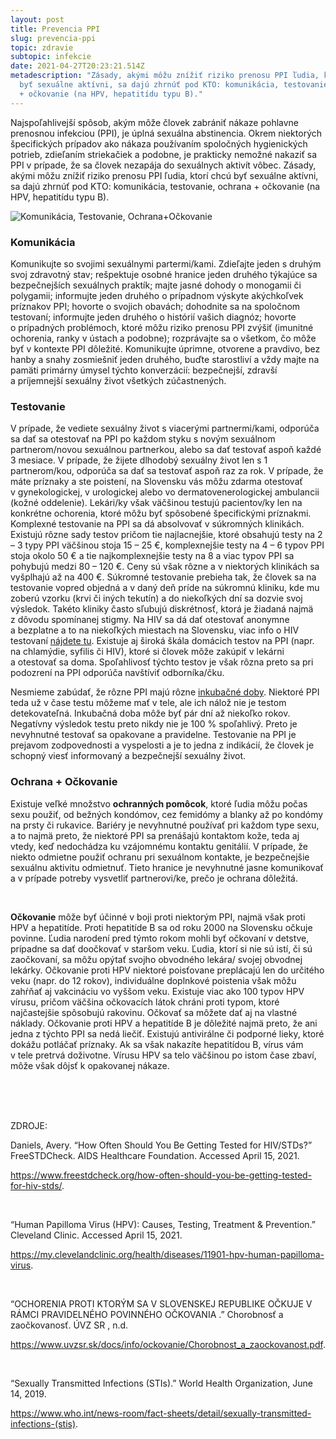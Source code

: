 ```yaml
---
layout: post
title: Prevencia PPI
slug: prevencia-ppi
topic: zdravie
subtopic: infekcie
date: 2021-04-27T20:23:21.514Z
metadescription: "Zásady, akými môžu znížiť riziko prenosu PPI ľudia, ktorí chcú
  byť sexuálne aktívni, sa dajú zhrnúť pod KTO: komunikácia, testovanie, ochrana
  + očkovanie (na HPV, hepatitídu typu B)."
---
```

Najspoľahlivejší spôsob, akým môže človek zabrániť nákaze pohlavne prenosnou infekciou (PPI), je úplná sexuálna abstinencia. Okrem niektorých špecifických prípadov ako nákaza používaním spoločných hygienických potrieb, zdieľaním striekačiek a podobne, je prakticky nemožné nakaziť sa PPI v prípade, že sa človek nezapája do sexuálnych aktivít vôbec. Zásady, akými môžu znížiť riziko prenosu PPI ľudia, ktorí chcú byť sexuálne aktívni, sa dajú zhrnúť pod KTO: komunikácia, testovanie, ochrana + očkovanie (na HPV, hepatitídu typu B). 

<div class="flex flex-wrap justify-around">
<img src="/images/uploads/kto.jpg" alt="Komunikácia, Testovanie, Ochrana+Očkovanie">
</div>

### **Komunikácia**

Komunikujte so svojimi sexuálnymi partermi/kami. Zdieľajte jeden s druhým svoj zdravotný stav; rešpektuje osobné hranice jeden druhého týkajúce sa bezpečnejších sexuálnych praktík; majte jasné dohody o monogamii či polygamii; informujte jeden druhého o prípadnom výskyte akýchkoľvek príznakov PPI; hovorte o svojich obavách; dohodnite sa na spoločnom testovaní; informujte jeden druhého o histórií vašich diagnóz; hovorte o prípadných problémoch, ktoré môžu riziko prenosu PPI zvýšiť (imunitné ochorenia, ranky v ústach a podobne); rozprávajte sa o všetkom, čo môže byť v kontexte PPI dôležité. Komunikujte úprimne, otvorene a pravdivo, bez hanby a snahy zosmiešniť jeden druhého, buďte starostliví a vždy majte na pamäti primárny úmysel týchto konverzácií: bezpečnejší, zdravší a príjemnejší sexuálny život všetkých zúčastnených. 

### **Testovanie**

V prípade, že vediete sexuálny život s viacerými partnermi/kami, odporúča sa dať sa otestovať na PPI po každom styku s novým sexuálnom partnerom/novou sexuálnou partnerkou, alebo sa dať testovať aspoň každé 3 mesiace. V prípade, že žijete dlhodobý sexuálny život len s 1 partnerom/kou, odporúča sa dať sa testovať aspoň raz za rok. V prípade, že máte príznaky a ste poistení, na Slovensku vás môžu zdarma otestovať v gynekologickej, v urologickej alebo vo dermatovenerologickej ambulancii (kožné oddelenie). Lekári/ky však väčšinou testujú pacientov/ky len na konkrétne ochorenia, ktoré môžu byť spôsobené špecifickými príznakmi. Komplexné testovanie na PPI sa dá absolvovať v súkromných klinikách. Existujú rôzne sady testov pričom tie najlacnejšie, ktoré obsahujú testy na 2 – 3 typy PPI väčšinou stoja 15 – 25 €, komplexnejšie testy na 4 – 6 typov PPI stoja okolo 50 € a tie najkomplexnejšie testy na 8 a viac typov PPI sa pohybujú medzi 80 – 120 €. Ceny sú však rôzne a v niektorých klinikách sa vyšplhajú až na 400 €. Súkromné testovanie prebieha tak, že človek sa na testovanie vopred objedná a v daný deň príde na súkromnú kliniku, kde mu zoberú vzorku (krvi či iných tekutín) a do niekoľkých dní sa dozvie svoj výsledok. Takéto kliniky často sľubujú diskrétnosť, ktorá je žiadaná najmä z dôvodu spomínanej stigmy. Na HIV sa dá dať otestovať anonymne a bezplatne a to na niekoľkých miestach na Slovensku, viac info o HIV testovaní [nájdete tu](http://hivaids.sk/testovanie-na-hiv/kde-sa-na-slovensku-testuje-na-hiv/)[](http://hivaids.sk/testovanie-na-hiv/kde-sa-na-slovensku-testuje-na-hiv/). Existuje aj široká škála domácich testov na PPI (napr. na chlamýdie, syfilis či HIV), ktoré si človek môže zakúpiť v lekárni a otestovať sa doma. Spoľahlivosť týchto testov je však rôzna preto sa pri podozrení na PPI odporúča navštíviť odborníka/čku. 

<div class='f-zdravie box-post'>
Nesmieme zabúdať, že rôzne PPI majú rôzne <a href="https://slovnik.aktuality.sk/slovnik-cudzich-slov/?q=inkuba%C4%8Dn%C3%A1+doba" target="_blank">inkubačné doby</a>. Niektoré PPI teda už v čase testu môžeme mať v tele, ale ich nálož nie je testom detekovateľná. Inkubačná doba môže byť pár dní až niekoľko rokov. Negatívny výsledok testu preto nikdy nie je 100 % spoľahlivý. Preto je nevyhnutné testovať sa opakovane a pravidelne. Testovanie na PPI je prejavom zodpovednosti a vyspelosti a je to jedna z indikácií, že človek je schopný viesť informovaný a bezpečnejší sexuálny život. 

</div>

### **Ochrana + Očkovanie**

Existuje veľké množstvo **ochranných pomôcok**, ktoré ľudia môžu počas sexu použiť, od bežných kondómov, cez femidómy a blanky až po kondómy na prsty či rukavice. Bariéry je nevyhnutné používať pri každom type sexu, a to najmä preto, že niektoré PPI sa prenášajú kontaktom kože, teda aj vtedy, keď nedochádza ku vzájomnému kontaktu genitálií. V prípade, že niekto odmietne použiť ochranu pri sexuálnom kontakte, je bezpečnejšie sexuálnu aktivitu odmietnuť. Tieto hranice je nevyhnutné jasne komunikovať a v prípade potreby vysvetliť partnerovi/ke, prečo je ochrana dôležitá. 

<br>

**Očkovanie** môže byť účinné v boji proti niektorým PPI, najmä však proti HPV a hepatitíde. Proti hepatitíde B sa od roku 2000 na Slovensku očkuje povinne. Ľudia narodení pred týmto rokom mohli byť očkovaní v detstve, prípadne sa dať doočkovať v staršom veku. Ľudia, ktorí si nie sú istí, či sú zaočkovaní, sa môžu opýtať svojho obvodného lekára/ svojej obvodnej lekárky. Očkovanie proti HPV niektoré poisťovane preplácajú len do určitého veku (napr. do 12 rokov), individuálne doplnkové poistenia však môžu zahŕňať aj vakcináciu vo vyššom veku. Existuje viac ako 100 typov HPV vírusu, pričom väčšina očkovacích látok chráni proti typom, ktoré najčastejšie spôsobujú rakovinu. Očkovať sa môžete dať aj na vlastné náklady. Očkovanie proti HPV a hepatitíde B je dôležité najmä preto, že ani jedna z týchto PPI sa nedá liečiť. Existujú antivirálne či podporné lieky, ktoré dokážu potláčať príznaky. Ak sa však nakazíte hepatitídou B, vírus vám v tele pretrvá doživotne. Vírusu HPV sa telo väčšinou po istom čase zbaví, môže však dôjsť k opakovanej nákaze.

<br>

<br>

<br>

<p class="important-text">ZDROJE:</p>

Daniels, Avery. “How Often Should You Be Getting Tested for HIV/STDs?” FreeSTDCheck. AIDS Healthcare Foundation. Accessed April 15, 2021. 

<https://www.freestdcheck.org/how-often-should-you-be-getting-tested-for-hiv-stds/>. 

<br>

“Human Papilloma Virus (HPV): Causes, Testing, Treatment &amp; Prevention.” Cleveland Clinic. Accessed April 15, 2021. 

<https://my.clevelandclinic.org/health/diseases/11901-hpv-human-papilloma-virus>. 

<br>

“OCHORENIA PROTI KTORÝM SA V SLOVENSKEJ REPUBLIKE OČKUJE V RÁMCI PRAVIDELNÉHO POVINNÉHO OČKOVANIA .” Chorobnosť a zaočkovanosť. ÚVZ SR , n.d.

<https://www.uvzsr.sk/docs/info/ockovanie/Chorobnost_a_zaockovanost.pdf>. 

<br>

“Sexually Transmitted Infections (STIs).” World Health Organization, June 14, 2019. 

<https://www.who.int/news-room/fact-sheets/detail/sexually-transmitted-infections-(stis)>.
